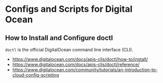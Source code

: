 # Configs and Scripts for Digital Ocean

## How to Install and Configure doctl
`doctl` is the official DigitalOcean command line interface (CLI).
- https://www.digitalocean.com/docs/apis-clis/doctl/how-to/install/
- https://www.digitalocean.com/docs/apis-clis/doctl/reference/
- https://www.digitalocean.com/community/tutorials/an-introduction-to-cloud-config-scripting
